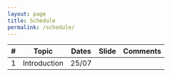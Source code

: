 ```yaml
---
layout: page
title: Schedule
permalink: /schedule/
---
```


| # | Topic | Dates | Slide | Comments | 
|--:|-------|-------|-----------|----------|
| 1 | Introduction | 25/07 | | |
